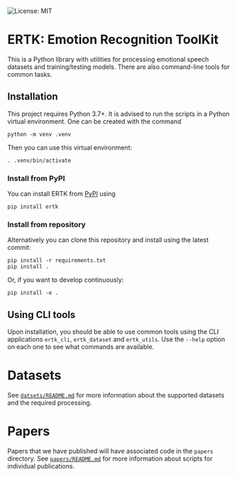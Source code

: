 ![License: MIT](https://img.shields.io/github/license/Strong-AI-Lab/emotion)

# ERTK: Emotion Recognition ToolKit
This is a Python library with utilities for processing emotional
speech datasets and training/testing models. There are also command-line
tools for common tasks.

## Installation
This project requires Python 3.7+. It is advised to run the scripts in a
Python virtual environment. One can be created with the command
```
python -m venv .venv
```
Then you can use this virtual environment:
```
. .venv/bin/activate
```

### Install from PyPI
You can install ERTK from [PyPI](https://pypi.org/project/ertk/) using
```
pip install ertk
```

### Install from repository
Alternatively you can clone this repository and install using the latest
commit:
```
pip install -r requirements.txt
pip install .
```
Or, if you want to develop continuously:
```
pip install -e .
```

## Using CLI tools
Upon installation, you should be able to use common tools using the CLI
applications `ertk_cli`, `ertk_dataset` and `ertk_utils`. Use the
`--help` option on each one to see what commands are available.


# Datasets
See [`datsets/README.md`](datasets/README.md) for more information about
the supported datasets and the required processing.

# Papers
Papers that we have published will have associated code in the `papers`
directory. See [`papers/README.md`](papers/README.md) for more
information about scripts for individual publications.
